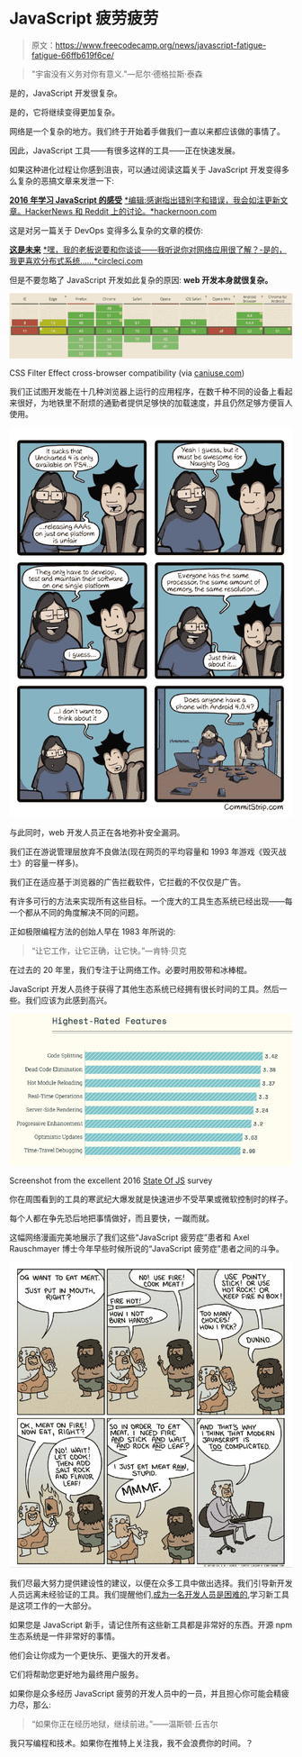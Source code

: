 # JavaScript 疲劳疲劳

> 原文：<https://www.freecodecamp.org/news/javascript-fatigue-fatigue-66ffb619f6ce/>

> "宇宙没有义务对你有意义."—尼尔·德格拉斯·泰森

是的，JavaScript 开发很复杂。

是的，它将继续变得更加复杂。

网络是一个复杂的地方。我们终于开始着手做我们一直以来都应该做的事情了。

因此，JavaScript 工具——有很多这样的工具——正在快速发展。

如果这种进化过程让你感到沮丧，可以通过阅读这篇关于 JavaScript 开发变得多么复杂的恶搞文章来发泄一下:

[**2016 年学习 JavaScript 的感受**](https://hackernoon.com/how-it-feels-to-learn-javascript-in-2016-d3a717dd577f)
[*编辑:感谢指出错别字和错误，我会如注更新文章。HackerNews 和 Reddit 上的讨论。*hackernoon.com](https://hackernoon.com/how-it-feels-to-learn-javascript-in-2016-d3a717dd577f)

这是对另一篇关于 DevOps 变得多么复杂的文章的模仿:

[**这是未来**](https://circleci.com/blog/its-the-future/)
[*嘿，我的老板说要和你谈谈——我听说你对网络应用很了解？-是的，我更喜欢分布式系统……*circleci.com](https://circleci.com/blog/its-the-future/)

但是不要忽略了 JavaScript 开发如此复杂的原因: **web 开发本身就很复杂。**

![Z4GTTSPV5tKFZT-1Uz70olUZiAaZlXFEIDyS](img/dee6cb056903cdeb988e60ebd24f3f68.png)

CSS Filter Effect cross-browser compatibility (via [caniuse.com](http://caniuse.com/))

我们正试图开发能在十几种浏览器上运行的应用程序，在数千种不同的设备上看起来很好，为地铁里不耐烦的通勤者提供足够快的加载速度，并且仍然足够方便盲人使用。

![utt62q981k73L1hDQyAhqghoPFKU5wsE83HD](img/49107050284753bfc9eab2ad4f4d156f.png)

与此同时，web 开发人员正在各地弥补安全漏洞。

我们正在游说管理层放弃不良做法(现在网页的平均容量和 1993 年游戏《毁灭战士》的容量一样多)。

我们正在适应基于浏览器的广告拦截软件，它拦截的不仅仅是广告。

有许多可行的方法来实现所有这些目标。一个庞大的工具生态系统已经出现——每一个都从不同的角度解决不同的问题。

正如极限编程方法的创始人早在 1983 年所说的:

> “让它工作，让它正确，让它快。”—肯特·贝克

在过去的 20 年里，我们专注于让网络工作。必要时用胶带和冰棒棍。

JavaScript 开发人员终于获得了其他生态系统已经拥有很长时间的工具。然后一些。我们应该为此感到高兴。

![cnNhdFaOJ9vEMx3aeeCs9xzX4eJ9VA4tZBEk](img/6a41b281df26d4d4a9c5b924e0bdb205.png)

Screenshot from the excellent 2016 [State Of JS](http://stateofjs.com/2016/features/) survey

你在周围看到的工具的寒武纪大爆发就是快速进步不受苹果或微软控制时的样子。

每个人都在争先恐后地把事情做好，而且要快，一蹴而就。

这幅网络漫画完美地展示了我们这些“JavaScript 疲劳症”患者和 Axel Rauschmayer 博士今年早些时候所说的“JavaScript 疲劳症”患者之间的斗争。

![EZei3xryrbQQQgOkwFYdSbxeOlDwNhruh2IZ](img/71117f74efb67dd47174ff424303fa19.png)

我们尽最大努力提供建设性的建议，以便在众多工具中做出选择。我们引导新开发人员远离未经验证的工具。我们提醒他们,[成为一名开发人员是困难的](https://medium.freecodecamp.com/one-does-not-simply-learn-to-code-f25bacdc5b62),学习新工具是这项工作的一大部分。

如果您是 JavaScript 新手，请记住所有这些新工具都是非常好的东西。开源 npm 生态系统是一件非常好的事情。

他们会让你成为一个更快乐、更强大的开发者。

它们将帮助您更好地为最终用户服务。

如果你是众多经历 JavaScript 疲劳的开发人员中的一员，并且担心你可能会精疲力尽，那么:

> “如果你正在经历地狱，继续前进。”——温斯顿·丘吉尔

我只写编程和技术。如果你在推特上关注我，我不会浪费你的时间。？